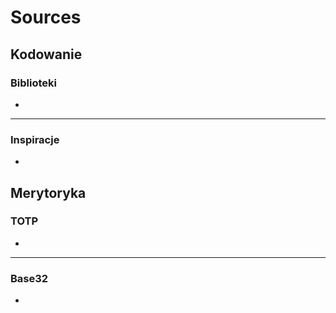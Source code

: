 # Sources

## Kodowanie

### Biblioteki
* 
---

### Inspiracje
*

## Merytoryka

### TOTP
*
---

### Base32
* 
